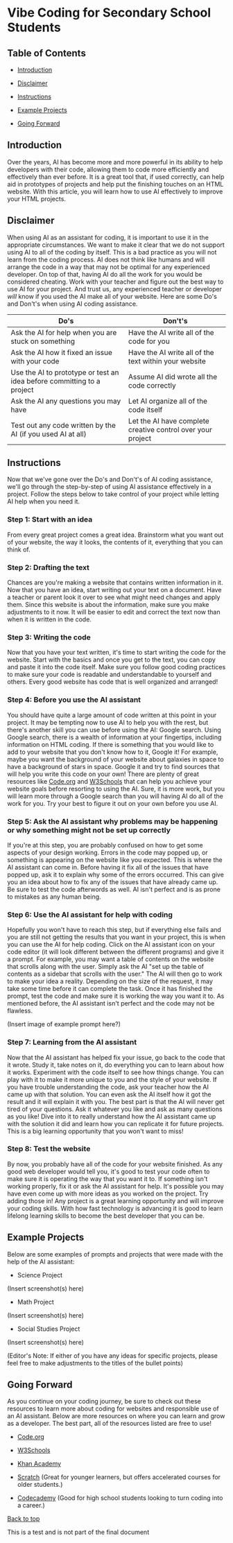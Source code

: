 # Vibe Coding for Secondary School Students

## Table of Contents

* [Introduction](https://bacon8er-gamer.github.io/PTW_320_Alpha_Project/#introduction)

* [Disclaimer](https://bacon8er-gamer.github.io/PTW_320_Alpha_Project/#disclaimer)

* [Instructions](https://bacon8er-gamer.github.io/PTW_320_Alpha_Project/#instructions)

* [Example Projects](https://bacon8er-gamer.github.io/PTW_320_Alpha_Project/#example-projects)

* [Going Forward](https://bacon8er-gamer.github.io/PTW_320_Alpha_Project/#going-forward)

## Introduction

Over the years, AI has become more and more powerful in its ability to help developers with their code, allowing them to code more efficiently and effectively than ever before. It is a great tool that, if used correctly, can help aid in prototypes of projects and help put the finishing touches on an HTML website. With this article, you will learn how to use AI effectively to improve your HTML projects.

## Disclaimer

When using AI as an assistant for coding, it is important to use it in the appropriate circumstances. We want to make it clear that we do not support using AI to all of the coding by itself. This is a bad practice as you will not learn from the coding process. AI does not think like humans and will arrange the code in a way that may not be optimal for any experienced developer. On top of that, having AI do all the work for you would be considered cheating. Work with your teacher and figure out the best way to use AI for your project. And trust us, any experienced teacher or developer *will* know if you used the AI make all of your website. Here are some Do's and Don't's when using AI coding assistance.

| Do's | Don't's |
|------|---------|
| Ask the AI for help when you are stuck on something | Have the AI write all of the code for you |
| Ask the AI how it fixed an issue with your code | Have the AI write all of the text within your website |
| Use the AI to prototype or test an idea before committing to a project | Assume AI did wrote all the code correctly |
| Ask the AI any questions you may have | Let AI organize all of the code itself |
| Test out any code written by the AI (if you used AI at all) | Let the AI have complete creative control over your project |

## Instructions

Now that we've gone over the Do's and Don't's of AI coding assistance, we'll go through the step-by-step of using AI assistance effectively in a project. Follow the steps below to take control of your project while letting AI help when you need it.

### Step 1: Start with an idea

From every great project comes a great idea. Brainstorm what you want out of your website, the way it looks, the contents of it, everything that you can think of.

### Step 2: Drafting the text

Chances are you're making a website that contains written information in it. Now that you have an idea, start writing out your text on a document. Have a teacher or parent look it over to see what might need changes and apply them. Since this website is about the information, make sure you make adjustments to it now. It will be easier to edit and correct the text now than when it is written in the code.

### Step 3: Writing the code

Now that you have your text written, it's time to start writing the code for the website. Start with the basics and once you get to the text, you can copy and paste it into the code itself. Make sure you follow good coding practices to make sure your code is readable and understandable to yourself and others. Every good website has code that is well organized and arranged!

### Step 4: Before you use the AI assistant

You should have quite a large amount of code written at this point in your project. It may be tempting now to use AI to help you with the rest, but there's another skill you can use before using the AI: Google search. Using Google search, there is a wealth of information at your fingertips, including information on HTML coding. If there is something that you would like to add to your website that you don't know how to it, Google it! For example, maybe you want the background of your website about galaxies in space to have a background of stars in space. Google it and try to find sources that will help you write this code on your own! There are plenty of great resources like [Code.org](https://code.org/en-US) and [W3Schools](https://www.w3schools.com/) that can help you achieve your website goals before resorting to using the AI. Sure, it is more work, but you will learn more through a Google search than you will having AI do all of the work for you. Try your best to figure it out on your own before you use AI.

### Step 5: Ask the AI assistant why problems may be happening or why something might not be set up correctly

If you're at this step, you are probably confused on how to get some aspects of your design working. Errors in the code may popped up, or something is appearing on the website like you expected. This is where the AI assistant can come in. Before having it fix all of the issues that have popped up, ask it to explain why some of the errors occurred. This can give you an idea about how to fix any of the issues that have already came up. Be sure to test the code afterwords as well. AI isn't perfect and is as prone to mistakes as any human being.

### Step 6: Use the AI assistant for help with coding

Hopefully you won't have to reach this step, but if everything else fails and you are still not getting the results that you want in your project, this is when you can use the AI for help coding. Click on the AI assistant icon on your code editor (it will look different between the different programs) and give it a prompt. For example, you may want a table of contents on the website that scrolls along with the user. Simply ask the AI "set up the table of contents as a sidebar that scrolls with the user." The AI will then go to work to make your idea a reality. Depending on the size of the request, it may take some time before it can complete the task. Once it has finished the prompt, test the code and make sure it is working the way you want it to. As mentioned before, the AI assistant isn't perfect and the code may not be flawless.

(Insert image of example prompt here?)

### Step 7: Learning from the AI assistant

Now that the AI assistant has helped fix your issue, go back to the code that it wrote. Study it, take notes on it, do everything you can to learn about how it works. Experiment with the code itself to see how things change. You can play with it to make it more unique to you and the style of your website. If you have trouble understanding the code, ask your teacher how the AI came up with that solution. You can even ask the AI itself how it got the result and it will explain it with you. The best part is that the AI will never get tired of your questions. Ask it whatever you like and ask as many questions as you like! Dive into it to really understand how the AI assistant came up with the solution it did and learn how you can replicate it for future projects. This is a big learning opportunity that you won't want to miss!

### Step 8: Test the website

By now, you probably have all of the code for your website finished. As any good web developer would tell you, it's good to test your code often to make sure it is operating the way that you want it to. If something isn't working properly, fix it or ask the AI assistant for help. It's possible you may have even come up with more ideas as you worked on the project. Try adding those in! Any project is a great learning opportunity and will improve your coding skills. With how fast technology is advancing it is good to learn lifelong learning skills to become the best developer that you can be.

## Example Projects

Below are some examples of prompts and projects that were made with the help of the AI assistant:

* Science Project

(Insert screenshot(s) here)

* Math Project

(Insert screenshot(s) here)

* Social Studies Project

(Insert screenshot(s) here)

(Editor's Note: If either of you have any ideas for specific projects, please feel free to make adjustments to the titles of the bullet points)



## Going Forward

As you continue on your coding journey, be sure to check out these resources to learn more about coding for websites and responsible use of an AI assistant. Below are more resources on where you can learn and grow as a developer. The best part, all of the resources listed are free to use!

* [Code.org](https://code.org/en-US)

* [W3Schools](https://www.w3schools.com/)

* [Khan Academy](https://www.khanacademy.org/)

* [Scratch](https://scratch.mit.edu/) (Great for younger learners, but offers accelerated courses for older students.)

* [Codecademy](https://www.codecademy.com/) (Good for high school students looking to turn coding into a career.)


[Back to top](https://bacon8er-gamer.github.io/PTW_320_Alpha_Project/#table-of-contents)

<p>This is a test and is not part of the final document</p>